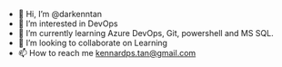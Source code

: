 - 👋 Hi, I’m @darkenntan
- 👀 I’m interested in DevOps
- 🌱 I’m currently learning Azure DevOps, Git, powershell and MS SQL.
- 💞️ I’m looking to collaborate on Learning
- 📫 How to reach me kennardps.tan@gmail.com

<!---
darkenntan/darkenntan is a ✨ special ✨ repository because its `README.md` (this file) appears on your GitHub profile.
You can click the Preview link to take a look at your changes.
--->
